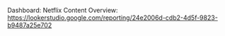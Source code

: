 Dashboard: Netflix Content Overview: https://lookerstudio.google.com/reporting/24e2006d-cdb2-4d5f-9823-b9487a25e702
